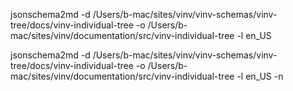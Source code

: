 


jsonschema2md -d /Users/b-mac/sites/vinv/vinv-schemas/vinv-tree/docs/vinv-individual-tree -o /Users/b-mac/sites/vinv/documentation/src/vinv-individual-tree -l en_US


jsonschema2md -d /Users/b-mac/sites/vinv/vinv-schemas/vinv-tree/docs/vinv-individual-tree -o /Users/b-mac/sites/vinv/documentation/src/vinv-individual-tree -l en_US -n